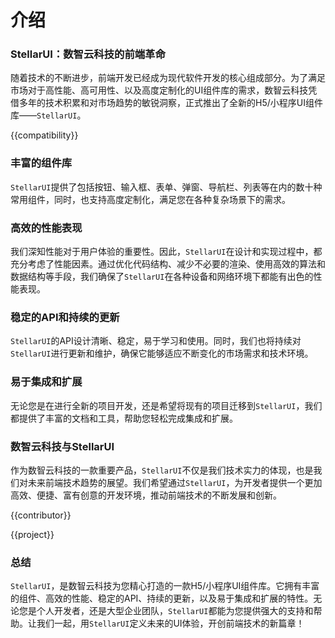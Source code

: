 # 介绍

### StellarUI：数智云科技的前端革命
随着技术的不断进步，前端开发已经成为现代软件开发的核心组成部分。为了满足市场对于高性能、高可用性、以及高度定制化的UI组件库的需求，数智云科技凭借多年的技术积累和对市场趋势的敏锐洞察，正式推出了全新的H5/小程序UI组件库——`StellarUI`。

{{compatibility}}

### 丰富的组件库
`StellarUI`提供了包括按钮、输入框、表单、弹窗、导航栏、列表等在内的数十种常用组件，同时，也支持高度定制化，满足您在各种复杂场景下的需求。

### 高效的性能表现
我们深知性能对于用户体验的重要性。因此，`StellarUI`在设计和实现过程中，都充分考虑了性能因素。通过优化代码结构、减少不必要的渲染、使用高效的算法和数据结构等手段，我们确保了`StellarUI`在各种设备和网络环境下都能有出色的性能表现。

### 稳定的API和持续的更新
`StellarUI`的API设计清晰、稳定，易于学习和使用。同时，我们也将持续对`StellarUI`进行更新和维护，确保它能够适应不断变化的市场需求和技术环境。

### 易于集成和扩展
无论您是在进行全新的项目开发，还是希望将现有的项目迁移到`StellarUI`，我们都提供了丰富的文档和工具，帮助您轻松完成集成和扩展。

### 数智云科技与StellarUI
作为数智云科技的一款重要产品，`StellarUI`不仅是我们技术实力的体现，也是我们对未来前端技术趋势的展望。我们希望通过`StellarUI`，为开发者提供一个更加高效、便捷、富有创意的开发环境，推动前端技术的不断发展和创新。

{{contributor}}

{{project}}

### 总结
`StellarUI`，是数智云科技为您精心打造的一款H5/小程序UI组件库。它拥有丰富的组件、高效的性能、稳定的API、持续的更新，以及易于集成和扩展的特性。无论您是个人开发者，还是大型企业团队，`StellarUI`都能为您提供强大的支持和帮助。让我们一起，用`StellarUI`定义未来的UI体验，开创前端技术的新篇章！